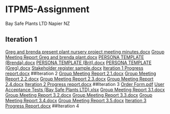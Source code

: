 # ITPM5-Assignment
Bay Safe Plants LTD Napier NZ
## Iteration 1
[Greg and brenda present plant nursery project meeting minutes.docx](https://github.com/brenda-byten/ITPM5-Assigment/files/8782990/Greg.and.brenda.present.plant.nursery.project.meeting.minutes.docx)
[Group Meeting Report Greg and brenda plant.docx](https://github.com/brenda-byten/ITPM5-Assigment/files/8782991/Group.Meeting.Report.Greg.and.brenda.plant.docx)
[PERSONA TEMPLATE (Brenda).docx](https://github.com/brenda-byten/ITPM5-Assigment/files/8782992/PERSONA.TEMPLATE.Brenda.docx)
[PERSONA TEMPLATE (Brit).docx](https://github.com/brenda-byten/ITPM5-Assigment/files/8782993/PERSONA.TEMPLATE.Brit.docx)
[PERSONA TEMPLATE (Greg).docx](https://github.com/brenda-byten/ITPM5-Assigment/files/8782994/PERSONA.TEMPLATE.Greg.docx)
[Stakeholder register sample.docx](https://github.com/brenda-byten/ITPM5-Assigment/files/8782995/Stakeholder.register.sample.docx)
[Iteration 1 Progress report.docx](https://github.com/brenda-byten/ITPM5-Assigment/files/8782996/Iteration.1.Progress.report.docx)
##Iteration 2
[Group Meeting Report 2.1.docx](https://github.com/brenda-byten/ITPM5-Assigment/files/8782998/Group.Meeting.Report.2.1.docx)
[Group Meeting Report 2.2.docx](https://github.com/brenda-byten/ITPM5-Assigment/files/8783001/Group.Meeting.Report.2.2.docx)
[Group Meeting Report 2.3.docx](https://github.com/brenda-byten/ITPM5-Assigment/files/8783002/Group.Meeting.Report.2.3.docx)
[Group Meeting Report 2.4.docx](https://github.com/brenda-byten/ITPM5-Assigment/files/8783004/Group.Meeting.Report.2.4.docx)
[Iteration 2 Progress report.docx](https://github.com/brenda-byten/ITPM5-Assigment/files/8783005/Iteration.2.Progress.report.docx)
##Iteration 3
[Order Form.pdf](https://github.com/brenda-byten/ITPM5-Assigment/files/8783622/Order.Form.pdf)
[User Acceptance Tests (Bay Safe Plants LTD).xlsx](https://github.com/brenda-byten/ITPM5-Assigment/files/8783674/User.Acceptance.Tests.Bay.Safe.Plants.LTD.xlsx)
[Group Meeting Report 3.1.docx](https://github.com/brenda-byten/ITPM5-Assigment/files/8794942/Group.Meeting.Report.3.1.docx)
[Group Meeting Report 3.2.docx](https://github.com/brenda-byten/ITPM5-Assigment/files/8794943/Group.Meeting.Report.3.2.docx)
[Group Meeting Report 3.3.docx](https://github.com/brenda-byten/ITPM5-Assigment/files/8794944/Group.Meeting.Report.3.3.docx)
[Group Meeting Report 3.4.docx](https://github.com/brenda-byten/ITPM5-Assigment/files/8794945/Group.Meeting.Report.3.4.docx)
[Group Meeting Report 3.5.docx](https://github.com/brenda-byten/ITPM5-Assigment/files/8794946/Group.Meeting.Report.3.5.docx)
[Iteration 3 Progress Report.docx](https://github.com/brenda-byten/ITPM5-Assigment/files/8794947/Iteration.3.Progress.Report.docx)
##Iteration 4

